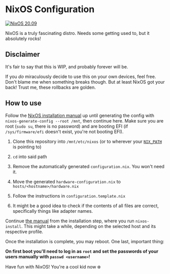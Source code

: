 # NixOS Configuration

[![NixOS 20.09](https://img.shields.io/badge/NixOS-v20.09-blue.svg?style=flat-square&logo=NixOS&logoColor=white)](https://nixos.org)

NixOS is a truly fascinating distro.
Needs some getting used to, but it absolutely rocks!

## Disclaimer

It's fair to say that this is WIP, and probably forever will be.

If you *do* miraculously decide to use this on your own devices, feel free.
Don't blame me when something breaks though. But at least NixOS got your back!
Trust me, these rollbacks are golden.

## How to use

Follow the [NixOS installation manual](https://nixos.org/manual/nixos/stable/index.html#ch-installation)
up until generating the config with `nixos-generate-config --root /mnt`, then
continue here. Make sure you are root (`sudo su`, there is no password) and are
booting EFI (if `/sys/firmware/efi` doesn't exist, you're not booting EFI).

1. Clone this repository into `/mnt/etc/nixos` (or to wherever your
   [`NIX_PATH`](https://nixos.org/guides/nix-pills/nix-search-paths.html#idm140737319826896)
   is pointing to)

2. `cd` into said path

3. Remove the automatically generated `configuration.nix`. You won't need it.

4. Move the generated `hardware-configuration.nix` to `hosts/<hostname>/hardware.nix`

5. Follow the instructions in `configuration.template.nix`

6. It might be a good idea to check if the contents of all files are correct,
   specifically things like adapter names.

Continue [the manual](https://nixos.org/manual/nixos/stable/index.html#ch-installation)
from the installation step, where you run `nixos-install`. This might take a
while, depending on the selected host and its respective profile.

Once the installation is complete, you may reboot. One last, important thing:

**On first boot you'll need to log in as `root` and set the passwords of your
users manually with `passwd <username>`!**

Have fun with NixOS! You're a cool kid now ❄️
